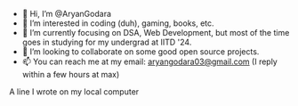 - 👋 Hi, I’m @AryanGodara
- 👀 I’m interested in coding (duh), gaming, books, etc.
- 🌱 I’m currently focusing on DSA, Web Development, but most of the time goes in studying for my undergrad at IITD '24.
- 💞️ I’m looking to collaborate on some good open source projects.
- 📫 You can reach me at my email: aryangodara03@gmail.com (I reply within a few hours at max)

<!---
AryanGodara/AryanGodara is a ✨ special ✨ repository because its `README.md` (this file) appears on your GitHub profile.
You can click the Preview link to take a look at your changes.
--->
A line I wrote on my local computer
